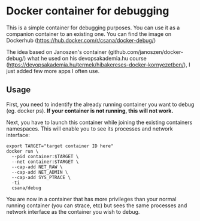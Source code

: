 # Docker container for debugging

This is a simple container for debugging purposes. You can use it as a companion container to an existing one.
You can find the image on Dockerhub (https://hub.docker.com/r/csana/docker-debug/) 

The idea based on Janoszen's container (github.com/janoszen/docker-debug/) what he used on his devopsakademia.hu course (https://devopsakademia.hu/termek/hibakereses-docker-kornyezetben/), I just added few more apps I often use.

## Usage

First, you need to indentify the already running container you want to debug (eg. docker ps). **If your container is not running,
this will not work.**

Next, you have to launch this container while joining the existing containers namespaces. This will enable you to see
its processes and network interface:

```
export TARGET="target container ID here"
docker run \
  --pid container:$TARGET \
  --net container:$TARGET \
  --cap-add NET_RAW \
  --cap-add NET_ADMIN \
  --cap-add SYS_PTRACE \
  -ti
  csana/debug
```

You are now in a container that has more privileges than your normal running container (you can strace, etc) but sees
the same processes and network interface as the container you wish to debug.

